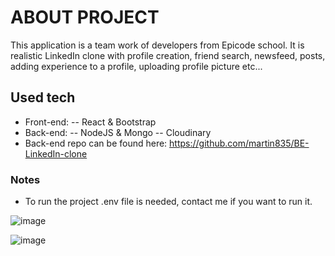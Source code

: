 
# ABOUT PROJECT

This application is a team work of developers from Epicode school. It is realistic LinkedIn clone with profile creation, friend search, newsfeed, posts, adding experience to a profile, uploading profile picture etc...

## Used tech

- Front-end: 
  -- React & Bootstrap
- Back-end:
  -- NodeJS & Mongo
  -- Cloudinary
- Back-end repo can be found here: https://github.com/martin835/BE-LinkedIn-clone

### Notes
- To run the project .env file is needed, contact me if you want to run it. 



![image](https://user-images.githubusercontent.com/64438132/179943410-6983d65b-d101-48fb-b4e4-ecece0c54c94.png)

![image](https://user-images.githubusercontent.com/64438132/179944673-314b8e93-e59e-42a1-afe9-c1a07ebc3abb.png)


